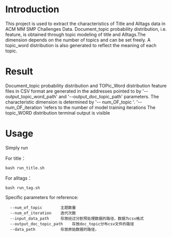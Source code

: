 # Introduction
This project is used to extract the characteristics of Title and Alltags data in ACM MM SMP Challenges Data.
Document_topic probability distribution, i.e. feature, is obtained through topic modeling of title and Alltags.The dimension depends on the number of topics and can be set freely.
A topic_word distribution is also generated to reflect the meaning of each topic.

# Result
Document_topic probability distribution and TOPic_Word distribution feature files in CSV format are generated in the addresses pointed to by '--output_topic_word_path' and '--output_doc_topic_path' parameters.
The characteristic dimension is determined by '-- num_OF_topic '.
'-- num_OF_iteration 'refers to the number of model training iterations
The topic_WORD distribution terminal output is visible

# Usage
Simply run 

For title：
```shell
bash run_title.sh
```
For alltags：
```shell
bash run_tag.sh
```

Specific parameters for reference:
```
  --num_of_topic        主题数量
  --num_of_iteration    迭代次数
  --input_data_path     存放经过分割预处理数据的路径，数据为csv格式
  --output_doc_topic_path    存放doc_topic分布csv文件的路径
  --data_path           存放原始数据的路径，
```

